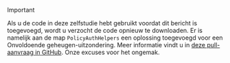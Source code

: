 > [!IMPORTANT]
> Als u de code in deze zelfstudie hebt gebruikt voordat dit bericht is toegevoegd, wordt u verzocht de code opnieuw te downloaden.  Er is namelijk aan de map `PolicyAuthHelpers` een oplossing toegevoegd voor een Onvoldoende geheugen-uitzondering.  Meer informatie vindt u in [deze pull-aanvraag in GitHub](https://github.com/AzureADQuickStarts/B2C-WebApp-OpenIdConnect-DotNet/pull/4). Onze excuses voor het ongemak.
> 
> 

<!--HONumber=Jun16_HO2-->


